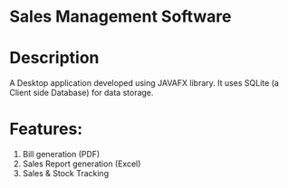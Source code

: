 # Sales Management Software

# Description
A Desktop application developed using JAVAFX library. It uses SQLite (a Client side Database) for data storage.

# Features:
1. Bill generation (PDF)
2. Sales Report generation (Excel)
3. Sales & Stock Tracking



